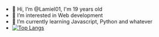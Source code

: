 - 👋 Hi, I’m @Lamiel01, I'm 19 years old
- 👀 I’m interested in Web development
- 🌱 I’m currently learning Javascript, Python and whatever
- [![Top Langs](https://github-readme-stats.vercel.app/api/top-langs/?username=Lamiel01)](https://github.com/Lamiel01/)
